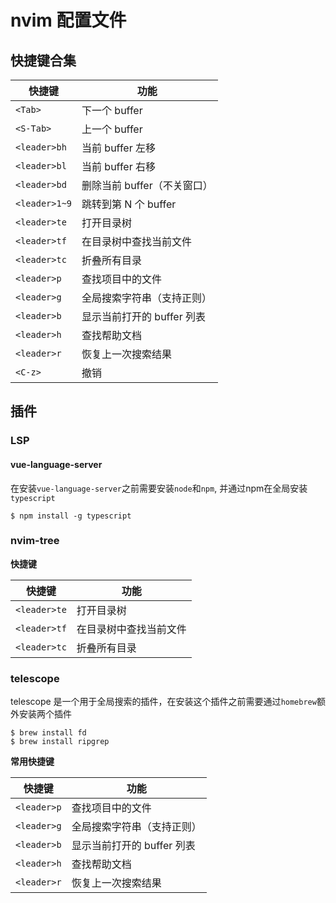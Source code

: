 # nvim 配置文件

## 快捷键合集

| 快捷键        | 功能                        |
| ------------- | --------------------------- |
| `<Tab>`       | 下一个 buffer               |
| `<S-Tab>`     | 上一个 buffer               |
| `<leader>bh`  | 当前 buffer 左移            |
| `<leader>bl`  | 当前 buffer 右移            |
| `<leader>bd`  | 删除当前 buffer（不关窗口） |
| `<leader>1~9` | 跳转到第 N 个 buffer        |
| `<leader>te`  | 打开目录树                  |
| `<leader>tf`  | 在目录树中查找当前文件      |
| `<leader>tc`  | 折叠所有目录                |
| `<leader>p`   | 查找项目中的文件            |
| `<leader>g`   | 全局搜索字符串（支持正则）  |
| `<leader>b`   | 显示当前打开的 buffer 列表  |
| `<leader>h`   | 查找帮助文档                |
| `<leader>r`   | 恢复上一次搜索结果          |
| `<C-z>`       | 撤销                        |

## 插件

### LSP

#### vue-language-server

在安装`vue-language-server`之前需要安装`node`和`npm`, 并通过npm在全局安装`typescript`

```shell
$ npm install -g typescript
```

### nvim-tree

**快捷键**

| 快捷键       | 功能                   |
| ------------ | ---------------------- |
| `<leader>te` | 打开目录树             |
| `<leader>tf` | 在目录树中查找当前文件 |
| `<leader>tc` | 折叠所有目录           |

### telescope

telescope 是一个用于全局搜索的插件，在安装这个插件之前需要通过`homebrew`额外安装两个插件

```shell
$ brew install fd
$ brew install ripgrep
```

**常用快捷键**

| 快捷键      | 功能                       |
| ----------- | -------------------------- |
| `<leader>p` | 查找项目中的文件           |
| `<leader>g` | 全局搜索字符串（支持正则） |
| `<leader>b` | 显示当前打开的 buffer 列表 |
| `<leader>h` | 查找帮助文档               |
| `<leader>r` | 恢复上一次搜索结果         |
